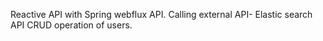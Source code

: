 Reactive API with Spring webflux API.
Calling external API- Elastic search API
CRUD operation of users.
